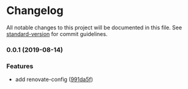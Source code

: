 # Changelog

All notable changes to this project will be documented in this file. See [standard-version](https://github.com/conventional-changelog/standard-version) for commit guidelines.

### 0.0.1 (2019-08-14)


### Features

* add renovate-config ([991da5f](https://github.com/hi85gh/renovate-config/commit/991da5f))
